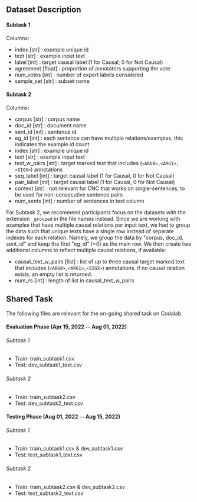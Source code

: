 ## Dataset Description

#### Subtask 1 

Columns:
* index [str] : example unique id
* text [str] : example input text
* label [int] : target causal label (1 for Causal, 0 for Not Causal)
* agreement [float] : proportion of annotators supporting the vote
* num_votes [int] : number of expert labels considered 
* sample_set [str] : subset name


#### Subtask 2
Columns:
* corpus [str] : corpus name
* doc_id [str] : document name
* sent_id [int] : sentence id
* eg_id [int] : each sentence can have multiple relations/examples, this indicates the example id count
* index [str] : example unique id 
* text [str] : example input text 
* text_w_pairs [str] : target marked text that includes (`<ARG0>,<ARG1>,<SIGX>`) annotations
* seq_label [int] : target causal label (1 for Causal, 0 for Not Causal)
* pair_label [int] : target causal label (1 for Causal, 0 for Not Causal)
* context [str] : not relevant for CNC that works on single-sentences, to be used for non-consecutive sentence pairs
* num_sents [int] : number of sentences in text column

For Subtask 2, we recommend participants focus on the datasets with the extension `_grouped` in the file names instead. Since we are working with examples that have multiple causal relations per input text, we had to group the data such that unique texts have a single row instead of separate indexes for each relation. Namely, we group the data by "corpus, doc_id, sent_id" and keep the first "eg_id" (=0) as the main row. We then create two additional columns to reflect multiple causal relations, if available:
* causal_text_w_pairs [list] : list of up to three causal target marked text that includes (`<ARG0>,<ARG1>,<SIGX>`) annotations. if no causal relation exists, an empty list is returned.
* num_rs [int] : length of list in causal_text_w_pairs

## Shared Task
The following files are relevant for the on-going shared task on Codalab.

#### Evaluation Phase (Apr 15, 2022 -- Aug 01, 2022)

###### Subtask 1
* Train: train_subtask1.csv
* Test: dev_subtask1_text.csv

###### Subtask 2
* Train: train_subtask2.csv
* Test: dev_subtask2_text.csv

#### Testing Phase (Aug 01, 2022 -- Aug 15, 2022)

###### Subtask 1
* Train: train_subtask1.csv & dev_subtask1.csv
* Test: test_subtask1_text.csv

###### Subtask 2
* Train: train_subtask2.csv & dev_subtask2.csv
* Test: test_subtask2_text.csv
